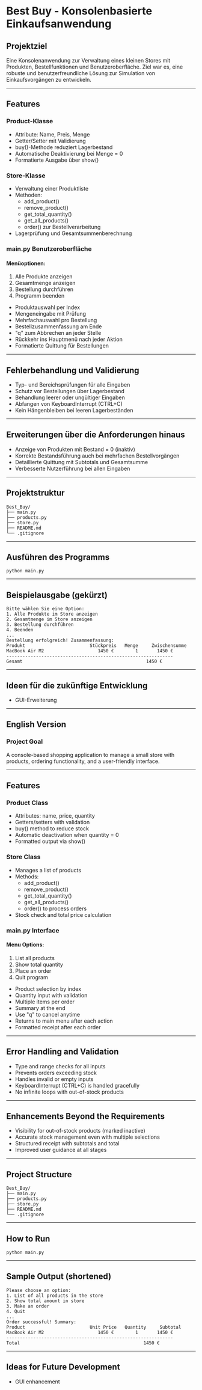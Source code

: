 # Best Buy - Konsolenbasierte Einkaufsanwendung

## Projektziel
Eine Konsolenanwendung zur Verwaltung eines kleinen Stores mit Produkten, Bestellfunktionen und Benutzeroberfläche. Ziel war es, eine robuste und benutzerfreundliche Lösung zur Simulation von Einkaufsvorgängen zu entwickeln.

---

## Features

### Product-Klasse
- Attribute: Name, Preis, Menge
- Getter/Setter mit Validierung
- buy()-Methode reduziert Lagerbestand
- Automatische Deaktivierung bei Menge = 0
- Formatierte Ausgabe über show()

### Store-Klasse
- Verwaltung einer Produktliste
- Methoden:
  - add_product()
  - remove_product()
  - get_total_quantity()
  - get_all_products()
  - order() zur Bestellverarbeitung
- Lagerprüfung und Gesamtsummenberechnung

### main.py Benutzeroberfläche
#### Menüoptionen:
1. Alle Produkte anzeigen  
2. Gesamtmenge anzeigen  
3. Bestellung durchführen  
4. Programm beenden

- Produktauswahl per Index
- Mengeneingabe mit Prüfung
- Mehrfachauswahl pro Bestellung
- Bestellzusammenfassung am Ende
- "q" zum Abbrechen an jeder Stelle
- Rückkehr ins Hauptmenü nach jeder Aktion
- Formatierte Quittung für Bestellungen

---

## Fehlerbehandlung und Validierung
- Typ- und Bereichsprüfungen für alle Eingaben
- Schutz vor Bestellungen über Lagerbestand
- Behandlung leerer oder ungültiger Eingaben
- Abfangen von KeyboardInterrupt (CTRL+C)
- Kein Hängenbleiben bei leeren Lagerbeständen

---

## Erweiterungen über die Anforderungen hinaus
- Anzeige von Produkten mit Bestand = 0 (inaktiv)
- Korrekte Bestandsführung auch bei mehrfachen Bestellvorgängen
- Detaillierte Quittung mit Subtotals und Gesamtsumme
- Verbesserte Nutzerführung bei allen Eingaben

---

## Projektstruktur
```
Best_Buy/
├── main.py
├── products.py
├── store.py
├── README.md
└── .gitignore
```

---

## Ausführen des Programms
```
python main.py
```

---

## Beispielausgabe (gekürzt)
```
Bitte wählen Sie eine Option:
1. Alle Produkte im Store anzeigen
2. Gesamtmenge im Store anzeigen
3. Bestellung durchführen
4. Beenden
...
Bestellung erfolgreich! Zusammenfassung:
Produkt                        Stückpreis   Menge     Zwischensumme
MacBook Air M2                    1450 €        1       1450 €
--------------------------------------------------------------
Gesamt                                              1450 €
```

---

## Ideen für die zukünftige Entwicklung
- GUI-Erweiterung

---

## English Version

### Project Goal
A console-based shopping application to manage a small store with products, ordering functionality, and a user-friendly interface.

---

## Features

### Product Class
- Attributes: name, price, quantity
- Getters/setters with validation
- buy() method to reduce stock
- Automatic deactivation when quantity = 0
- Formatted output via show()

### Store Class
- Manages a list of products
- Methods:
  - add_product()
  - remove_product()
  - get_total_quantity()
  - get_all_products()
  - order() to process orders
- Stock check and total price calculation

### main.py Interface
#### Menu Options:
1. List all products  
2. Show total quantity  
3. Place an order  
4. Quit program

- Product selection by index
- Quantity input with validation
- Multiple items per order
- Summary at the end
- Use "q" to cancel anytime
- Returns to main menu after each action
- Formatted receipt after each order

---

## Error Handling and Validation
- Type and range checks for all inputs
- Prevents orders exceeding stock
- Handles invalid or empty inputs
- KeyboardInterrupt (CTRL+C) is handled gracefully
- No infinite loops with out-of-stock products

---

## Enhancements Beyond the Requirements
- Visibility for out-of-stock products (marked inactive)
- Accurate stock management even with multiple selections
- Structured receipt with subtotals and total
- Improved user guidance at all stages

---

## Project Structure
```
Best_Buy/
├── main.py
├── products.py
├── store.py
├── README.md
└── .gitignore
```

---

## How to Run
```
python main.py
```

---

## Sample Output (shortened)
```
Please choose an option:
1. List of all products in the store
2. Show total amount in store
3. Make an order
4. Quit
...
Order successful! Summary:
Product                        Unit Price   Quantity     Subtotal
MacBook Air M2                    1450 €        1       1450 €
--------------------------------------------------------------
Total                                              1450 €
```

---

## Ideas for Future Development
- GUI enhancement
